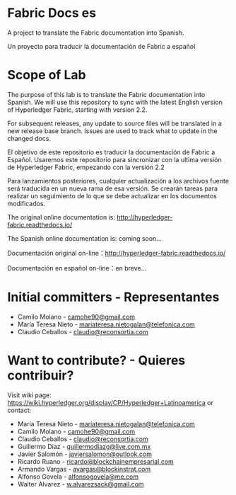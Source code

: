 # Fabric Docs es

A project to translate the Fabric documentation into Spanish.

Un proyecto para traducir la documentación de Fabric a español

# Scope of Lab

The purpose of this lab is to translate the Fabric documentation into Spanish. We will use this repository to sync with the latest English version of Hyperledger Fabric, starting with version 2.2.

For subsequent releases, any update to source files will be translated in a new release base branch. Issues are used to track what to update in the changed docs.

El objetivo de este repositorio es traducir la documentación de Fabric a Español. Usaremos este repositorio para sincronizar con la ultima versión de Hyperledger Fabric, empezando con la versión 2.2

Para lanzamientos posteriores, cualquier actualización a los archivos fuente será traducida en un nueva rama de esa versión. Se crearán tareas para realizar un seguimiento de lo que se debe actualizar en los documentos modificados.

The original online documentation is: http://hyperledger-fabric.readthedocs.io/

The Spanish online documentation is: coming soon...

Documentación original on-line：http://hyperledger-fabric.readthedocs.io/

Documentación en español on-line：en breve...

# Initial committers - Representantes

- Camilo Molano - camohe90@gmail.com
- María Teresa Nieto - mariateresa.nietogalan@telefonica.com
- Claudio Ceballos - claudio@reconsortia.com

# Want to contribute? - Quieres contribuir?

Visit wiki page: https://wiki.hyperledger.org/display/CP/Hyperledger+Latinoamerica
or contact:

- María Teresa Nieto - mariateresa.nietogalan@telefonica.com
- Camilo Molano - camohe90@gmail.com
- Claudio Ceballos - claudio@reconsortia.com
- Guillermo Diaz - guillermodiazg@live.com.mx
- Javier Salomón - javiersalomon@outlook.com
- Ricardo Ruano - ricardo@blockchainempresarial.com
- Armando Vargas - avargas@blockinstrat.com
- Alfonso Govela - alfonsogovela@me.com
- Walter Alvarez - w.alvarezsack@gmail.com
